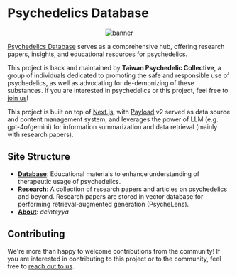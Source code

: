 # Psychedelics Database

<div align="center">

  ![banner](./readme-banner.png)

</div>

[Psychedelics Database](https://psychedelics-database.vercel.app/) serves as a comprehensive hub, offering research papers, insights, and educational resources for psychedelics.

This project is back and maintained by **Taiwan Psychedelic Collective**, a group of individuals dedicated to promoting the safe and responsible use of psychedelics, as well as advocating for de-demonizing of these substances. If you are interested in psychedelics or this project, feel free to [join us](https://tinyurl.com/3fr2ddu7)!

This project is built on top of [Next.js](https://nextjs.org/), with [Payload](https://payloadcms.com/) v2 served as data source and content management system, and leverages the power of LLM (e.g. gpt-4o/gemini) for information summarization and data retrieval (mainly with research papers).

## Site Structure

- [**Database**](https://psychedelics-database.vercel.app/database): Educational materials to enhance understanding of therapeutic usage of psychedelics.
- [**Research**](https://psychedelics-database.vercel.app/research): A collection of research papers and articles on psychedelics and beyond. Research papers are stored in vector database for performing retrieval-augmented generation (PsycheLens).
- [**About**](https://psychedelics-database.vercel.app/about): *acinteyya*

## Contributing

We're more than happy to welcome contributions from the community! If you are interested in contributing to this project or to the community, feel free to [reach out to us](https://tinyurl.com/3fr2ddu7).
